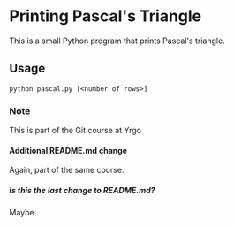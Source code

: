 # Printing Pascal's Triangle

This is a small Python program that prints Pascal's triangle.

## Usage

`python pascal.py [<number of rows>]`

### Note

This is part of the Git course at Yrgo

#### Additional README.md change

Again, part of the same course.

##### Is this the last change to README.md?

Maybe.
